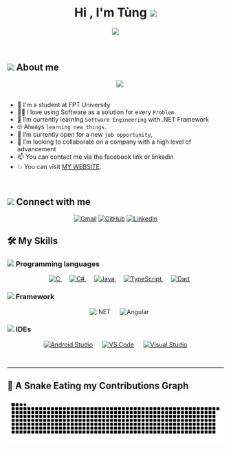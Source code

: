 <h1 align="center">Hi , I'm Tùng <img src="https://media.giphy.com/media/hvRJCLFzcasrR4ia7z/giphy.gif" width="35"></h1>
<p align="center">
  <a href="https://github.com/DenverCoder1/readme-typing-svg"><img src="https://readme-typing-svg.herokuapp.com?font=Time+New+Roman&color=%23C8BE25&size=25&center=true&vCenter=true&width=600&height=100&lines=Software+Engineer+@bld.ai;Computer+Science+Student;Competitive+Programmer;2x+ACPC+Finalist;Expert+on+Codeforces;Division+1+on+Codechef+(5+Stars);4+Kyu+on+Atcoder;Always+learning+new+things"></a>
</p>


<br>

	
## <picture><img src = "https://github.com/7oSkaaa/7oSkaaa/blob/main/Images/about_me.gif?raw=true" width = 50px></picture> About me

<picture> <img align="right" src="https://github.com/7oSkaaa/7oSkaaa/blob/main/Images/Right_Side.gif?raw=true" width = 250px></picture>

<br><br>
- :school: I'm a student at FPT University 
- :technologist: I love using Software as a solution for every `Problem`.
- 🌱 I’m currently learning `Software Engineering` with .NET Framework
- :nerd_face: Always `learning new things`.
- :thinking: I’m currently open for a new `job opportunity`,
- 💞️ I’m looking to collaborate on a company with a high level of advancement
- 📫 You can contact me via the facebook link or linkedin
- :boom: You can visit [MY WEBSITE](https://tkblog-35b37.web.app/).
<br>


## <picture> <img src="https://github.com/7oSkaaa/7oSkaaa/blob/main/Images/Connect-with-me.gif?raw=true" width="100px"> </picture> Connect with me
<p align="center">
	<a href="mailto:nttung2k3k@gmail.com"  target="_blank"><img img src="https://img.shields.io/badge/gmail-%23EA4335.svg?style=plastic&logo=gmail&logoColor=white" alt="Gmail"/></a>
	<a href="https://github.com/NTTung2k3K"  target="_blank"><img src="https://img.shields.io/badge/github-%23181717.svg?style=plastic&logo=github&logoColor=white" alt="GitHub"/></a>
	<a href="https://www.linkedin.com/in/nttungk/"  target="_blank"><img src="https://img.shields.io/badge/linkedin-%230A66C2.svg?style=plastic&logo=linkedin&logoColor=white" alt="LinkedIn"/></a>
</p>



## 🛠️ My Skills

### <picture> <img src = "https://github.com/7oSkaaa/7oSkaaa/blob/main/Images/Programming_Languages.gif?raw=true" width = 50px>  </picture> Programming languages

<p align="center"> 
  &emsp; 
  <a href="https://www.cprogramming.com/" target="_blank"> 
    <img alt="C" src="https://img.shields.io/badge/c-%2300599C.svg?style=for-the-badge&logo=c&logoColor=white">
  </a> 
  &emsp;
  <a href="https://www.w3schools.com/cs/" target="_blank"> 
    <img alt="C#" src="https://img.shields.io/badge/c%23-%23239120.svg?style=for-the-badge&logo=csharp&logoColor=white">
  </a> 
  &emsp;
  <a href="https://www.java.com" target="_blank"> 
    <img alt="Java" src="https://img.shields.io/badge/java-%23ED8B00.svg?style=for-the-badge&logo=openjdk&logoColor=white">
  </a>
	&emsp;
   <a href="" target="_blank">
    <img alt="TypeScript" src="https://img.shields.io/badge/typescript-%23007ACC.svg?style=for-the-badge&logo=typescript&logoColor=white">
  </a>
  &emsp;
   <a href="" target="_blank">
    <img alt="Dart" src="https://img.shields.io/badge/dart-%230175C2.svg?style=for-the-badge&logo=dart&logoColor=white">
  </a>
	
</p>

### <picture> <img src = "https://github.com/7oSkaaa/7oSkaaa/blob/main/Images/Front_End.gif?raw=true" width = 50px>  </picture> Framework
<p align="center"> 
  &emsp; 
  <a > 
   <img alt=".NET" src="https://img.shields.io/badge/.NET-5C2D91?style=for-the-badge&logo=.net&logoColor=white">
  </a>   
   &emsp; 
  <a > 
   <img alt="Angular" src="https://img.shields.io/badge/angular-%23DD0031.svg?style=for-the-badge&logo=angular&logoColor=white">
  </a>   
</p>

 ### <picture> <img src = "https://github.com/7oSkaaa/7oSkaaa/blob/main/Images/IDEs.gif?raw=true" width = 50px>  </picture> IDEs
 
<p align="center">
  &emsp;
    <a href="#"><img alt="Android Studio" src="https://img.shields.io/badge/android%20studio-346ac1?style=for-the-badge&logo=android%20studio&logoColor=white"></a>
  &emsp;
    <a href="#"><img alt="VS Code" src="https://img.shields.io/badge/Visual%20Studio%20Code-0078d7.svg?style=for-the-badge&logo=visual-studio-code&logoColor=white"></a>
  &emsp;
      <a href="#"><img alt="Visual Studio" src="https://img.shields.io/badge/Visual%20Studio-5C2D91.svg?style=for-the-badge&logo=visual-studio&logoColor=white"></a>
  &emsp;
  
</p>

<br> 

---

	
## 🐍 A Snake Eating my Contributions Graph
	
<p align = "center">
	<img src = "https://github.com/7oSkaaa/7oSkaaa/blob/output/github-contribution-grid-snake.svg?" alt = "Snake Game"/>
</p>
